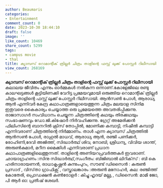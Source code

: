 ```yaml
---
author: Beaumaris
categories:
- Entertainment
comment_count: 0
date: 2023-10-30 18:44:10
draft: false
image: ''
like_count: 10469
share_count: 5299
tags:
- campus movie
- thal
title: ക്യാമ്പസ് റൊമാന്റിക് ത്രില്ലർ ചിത്രം താളിന്റെ ഫസ്റ്റ് ലുക്ക് പോസ്റ്റർ റിലീസായി
view_count: 268169
---
```


**ക്യാമ്പസ് റൊമാന്റിക് ത്രില്ലർ ചിത്രം താളിന്റെ ഫസ്റ്റ് ലുക്ക് പോസ്റ്റർ റിലീസായി** കലാലയ ജീവിതം എന്നും ഓർമ്മകൾ നൽകുന്ന ഒന്നാണ്.കോളേജിലെ രണ്ടു കാലഘട്ടങ്ങൾ കൂട്ടിയിണക്കി വേറിട്ട പ്രമേയവുമായി ഒരുങ്ങിയ റൊമാന്റിക് ത്രില്ലർ ചിത്രം താളിന്റെ ഫസ്റ്റ് ലുക്ക് പോസ്റ്റർ റിലീസായി. ആൻസൺ പോൾ, ആരാധ്യ ആൻ എന്നിവർ കേന്ദ്ര കഥാപാത്രങ്ങളായെത്തുന്ന ചിത്രം മലയാള സിനിമ ഇതുവരെ കൈകാര്യം ചെയ്യാത്ത ഒരു പ്രമേയത്തെ അവതരിപ്പിക്കുന്നു. രാജാസാഗർ സംവിധാനം ചെയ്യുന്ന ചിത്രത്തിന്റെ കഥയും തിരക്കഥയും സംഭാഷണവും ഡോ.ജി.കിഷോർ നിർവഹിക്കുന്നു. ഗ്രേറ്റ് അമേരിക്കൻ ഫിലിംസിന്റെ ബാനറിൽ ക്രിസ് തോപ്പിൽ, മോണിക്ക കമ്പാട്ടി, നിഷീൽ കമ്പാട്ടി എന്നിവരാണ് ചിത്രത്തിന്റെ നിർമ്മാണം. താൾ എന്ന ക്യാമ്പസ് ചിത്രത്തിൽ ആൻസൺ പോൾ, രാഹുൽ മാധവ്, ആരാധ്യ ആൻ, രഞ്ജി പണിക്കർ, രോഹിണി,ദേവി അജിത്ത്, സിദ്ധാർത്ഥ് ശിവ, നോബി, ശ്രീധന്യ, വിവിയ ശാന്ത്, അരുൺകുമാർ, മറീന മൈക്കിൾ എന്നിവരാണ് പ്രധാന കഥാപാത്രങ്ങളിലെത്തുന്നത്. താളിന്റെ അണിയറപ്രവർത്തകർ ഇവരാണ്. ഛായാഗ്രഹണം :സിനു സിദ്ധാർത്ഥ്,സംഗീതം: ബിജിബാൽ ലിറിക്‌സ് : ബി കെ ഹരിനാരായണൻ, രാധാകൃഷ്ണൻ കുന്നുംപുറം, സൗണ്ട് ഡിസൈൻ : കരുൺ പ്രസാദ് , വിസ്‌താ ഗ്രാഫിക്സ് , വസ്ത്രാലങ്കാരം :അരുൺ മനോഹർ, കല: രഞ്ജിത്ത് കോതേരി, പ്രൊഡക്ഷൻ കൺട്രോളർ : കിച്ചു ഹൃദയ് മല്ല്യ , ഡിസൈൻ: മാമി ജോ, പി ആർ ഓ: പ്രതീഷ് ശേഖർ.